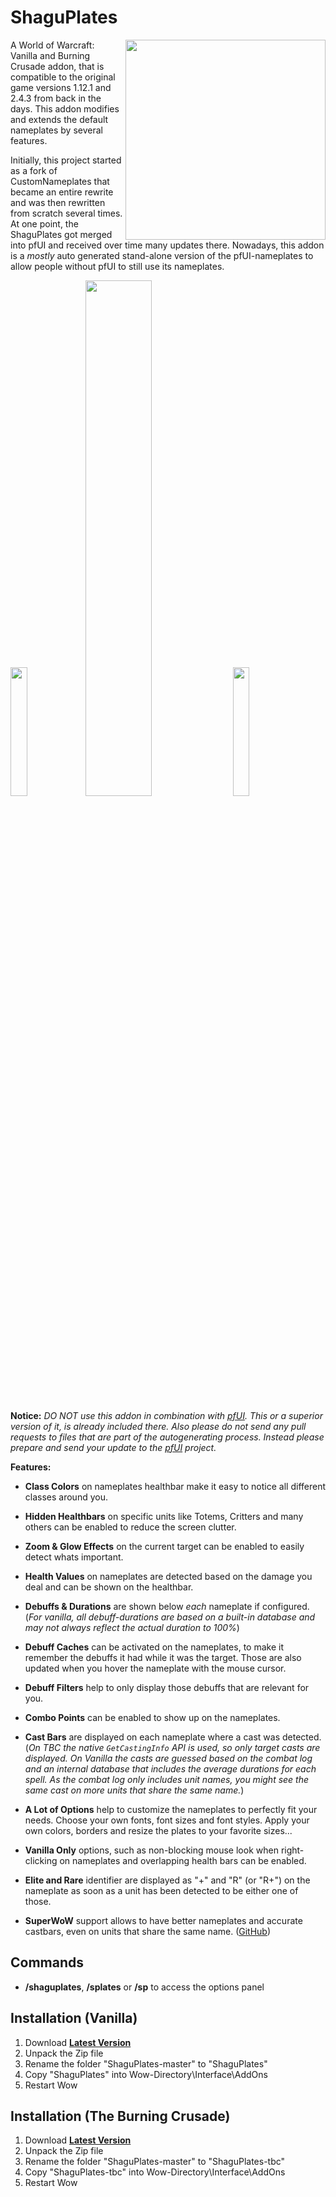 # ShaguPlates

<a href="preview/rounded.jpg"><img src="preview/rounded.jpg" float="right" align="right" width="320"></a>

A World of Warcraft: Vanilla and Burning Crusade addon, that is compatible to the original game versions 1.12.1 and 2.4.3 from back in the days. This addon modifies and extends the default nameplates by several features.

Initially, this project started as a fork of CustomNameplates that became an entire rewrite and was then rewritten from scratch several times. At one point, the ShaguPlates got merged into pfUI and received over time many updates there. Nowadays, this addon is a *mostly* auto generated stand-alone version of the pfUI-nameplates to allow people without pfUI to still use its nameplates.

<a href="preview/left.jpg"><img src="preview/left.jpg" width="23%"></a>
<a href="preview/center.jpg"><img src="preview/center.jpg" width="46%"></a>
<a href="preview/right.jpg"><img src="preview/right.jpg" width="23%"></a>

**Notice:**
*DO NOT use this addon in combination with [pfUI](https://github.com/shagu/pfUI). This or a superior version of it, is already included there. Also please do not send any pull requests to files that are part of the autogenerating process. Instead please prepare and send your update to the [pfUI](https://github.com/shagu/pfUI) project.*

**Features:**
* **Class Colors** on nameplates healthbar make it easy to notice all different classes around you.

* **Hidden Healthbars** on specific units like Totems, Critters and many others can be enabled to reduce the screen clutter.

* **Zoom & Glow Effects** on the current target can be enabled to easily detect whats important.

* **Health Values** on nameplates are detected based on the damage you deal and can be shown on the healthbar.

* **Debuffs & Durations** are shown below *each* nameplate if configured.
  (*For vanilla, all debuff-durations are based on a built-in database and may not always reflect the actual duration to 100%*)

* **Debuff Caches** can be activated on the nameplates, to make it remember the debuffs it had while it was the target. Those are also updated when you hover the nameplate with the mouse cursor.

* **Debuff Filters** help to only display those debuffs that are relevant for you.

* **Combo Points** can be enabled to show up on the nameplates.

* **Cast Bars** are displayed on each nameplate where a cast was detected. (*On TBC the native `GetCastingInfo` API is used, so only target casts are displayed. On Vanilla the casts are guessed based on the combat log and an internal database that includes the average durations for each spell. As the combat log only includes unit names, you might see the same cast on more units that share the same name.*)

* **A Lot of Options** help to customize the nameplates to perfectly fit your needs. Choose your own fonts, font sizes and font styles. Apply your own colors, borders and resize the plates to your favorite sizes...

* **Vanilla Only** options, such as non-blocking mouse look when right-clicking on nameplates and overlapping health bars can be enabled.

* **Elite and Rare** identifier are displayed as "+" and "R" (or "R+") on the nameplate as soon as a unit has been detected to be either one of those.

* **SuperWoW** support allows to have better nameplates and accurate castbars, even on units that share the same name. ([GitHub](https://github.com/balakethelock/SuperWoW))

## Commands

* **/shaguplates**, **/splates** or **/sp** to access the options panel

## Installation (Vanilla)
1. Download **[Latest Version](https://github.com/xhwsd/ShaguPlates/archive/master.zip)**
2. Unpack the Zip file
3. Rename the folder "ShaguPlates-master" to "ShaguPlates"
4. Copy "ShaguPlates" into Wow-Directory\Interface\AddOns
5. Restart Wow

## Installation (The Burning Crusade)
1. Download **[Latest Version](https://github.com/xhwsd/ShaguPlates/archive/master.zip)**
2. Unpack the Zip file
3. Rename the folder "ShaguPlates-master" to "ShaguPlates-tbc"
4. Copy "ShaguPlates-tbc" into Wow-Directory\Interface\AddOns
5. Restart Wow
